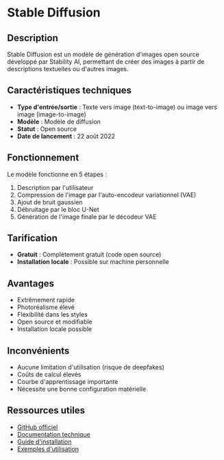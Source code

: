 # Stable Diffusion

## Description
Stable Diffusion est un modèle de génération d'images open source développé par Stability AI, permettant de créer des images à partir de descriptions textuelles ou d'autres images.

## Caractéristiques techniques
- **Type d'entrée/sortie** : Texte vers image (text-to-image) ou image vers image (image-to-image)
- **Modèle** : Modèle de diffusion
- **Statut** : Open source
- **Date de lancement** : 22 août 2022

## Fonctionnement
Le modèle fonctionne en 5 étapes :
1. Description par l'utilisateur
2. Compression de l'image par l'auto-encodeur variationnel (VAE)
3. Ajout de bruit gaussien
4. Débruitage par le bloc U-Net
5. Génération de l'image finale par le décodeur VAE

## Tarification
- **Gratuit** : Complètement gratuit (code open source)
- **Installation locale** : Possible sur machine personnelle

## Avantages
- Extrêmement rapide
- Photoréalisme élevé
- Flexibilité dans les styles
- Open source et modifiable
- Installation locale possible

## Inconvénients
- Aucune limitation d'utilisation (risque de deepfakes)
- Coûts de calcul élevés
- Courbe d'apprentissage importante
- Nécessite une bonne configuration matérielle

## Ressources utiles
- [GitHub officiel](https://github.com/CompVis/stable-diffusion)
- [Documentation technique](https://huggingface.co/docs/diffusers/using-diffusers/loading)
- [Guide d'installation](https://github.com/CompVis/stable-diffusion#installation)
- [Exemples d'utilisation](https://huggingface.co/spaces/stabilityai/stable-diffusion) 